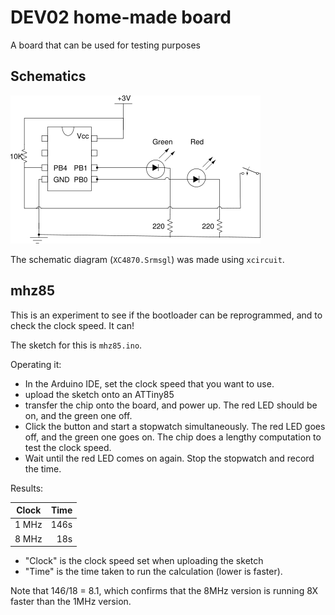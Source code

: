 # DEV02 home-made board

A board that can be used for testing purposes

## Schematics

![schematic](XC4870.png)

The schematic diagram (`XC4870.Srmsgl`) was made using `xcircuit`.


## mhz85

This is an experiment to see if the bootloader can be reprogrammed, and to check the clock speed. It can!

The sketch for this is `mhz85.ino`.

Operating it:
* In the Arduino IDE, set the clock speed that you want to use.
* upload the sketch onto an ATTiny85
* transfer the chip onto the board, and power up. The red LED should be on, and the green one off.
* Click the button and start a stopwatch simultaneously. The red LED goes off, and the green one goes on. The chip does a lengthy computation to test the clock speed.
* Wait until the red LED comes on again. Stop the stopwatch and record the time.

Results:

| Clock  | Time |
|--------|-----:|
| 1 MHz  | 146s |
| 8 MHz  |  18s |

* "Clock" is the clock speed set when uploading the sketch
* "Time" is the time taken to run the calculation (lower is faster).

Note that 146/18 = 8.1, which confirms that the 8MHz version is running 8X faster than the 1MHz version.


